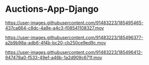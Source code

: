 # Auctions-App-Django




https://user-images.githubusercontent.com/91483223/185495465-437ca664-c8dc-4a9e-a4c3-f08541108327.mov




https://user-images.githubusercontent.com/91483223/185496377-a2b9b98a-adb6-4f4b-bc20-cb250ce9ed9c.mov



https://user-images.githubusercontent.com/91483223/185496412-947478a0-f533-49ef-a46b-1a2d909c671f.mov

